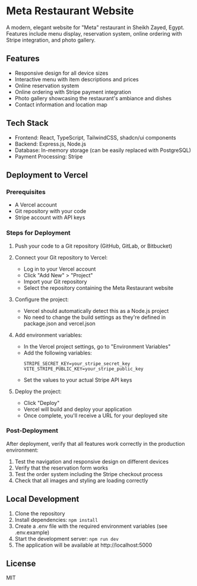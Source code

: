 # Meta Restaurant Website

A modern, elegant website for "Meta" restaurant in Sheikh Zayed, Egypt. Features include menu display, reservation system, online ordering with Stripe integration, and photo gallery.

## Features

- Responsive design for all device sizes
- Interactive menu with item descriptions and prices
- Online reservation system
- Online ordering with Stripe payment integration
- Photo gallery showcasing the restaurant's ambiance and dishes
- Contact information and location map

## Tech Stack

- Frontend: React, TypeScript, TailwindCSS, shadcn/ui components
- Backend: Express.js, Node.js
- Database: In-memory storage (can be easily replaced with PostgreSQL)
- Payment Processing: Stripe

## Deployment to Vercel

### Prerequisites

- A Vercel account
- Git repository with your code
- Stripe account with API keys

### Steps for Deployment

1. Push your code to a Git repository (GitHub, GitLab, or Bitbucket)

2. Connect your Git repository to Vercel:
   - Log in to your Vercel account
   - Click "Add New" > "Project"
   - Import your Git repository
   - Select the repository containing the Meta Restaurant website

3. Configure the project:
   - Vercel should automatically detect this as a Node.js project
   - No need to change the build settings as they're defined in package.json and vercel.json

4. Add environment variables:
   - In the Vercel project settings, go to "Environment Variables"
   - Add the following variables:
     ```
     STRIPE_SECRET_KEY=your_stripe_secret_key
     VITE_STRIPE_PUBLIC_KEY=your_stripe_public_key
     ```
   - Set the values to your actual Stripe API keys

5. Deploy the project:
   - Click "Deploy"
   - Vercel will build and deploy your application
   - Once complete, you'll receive a URL for your deployed site

### Post-Deployment

After deployment, verify that all features work correctly in the production environment:

1. Test the navigation and responsive design on different devices
2. Verify that the reservation form works
3. Test the order system including the Stripe checkout process
4. Check that all images and styling are loading correctly

## Local Development

1. Clone the repository
2. Install dependencies: `npm install`
3. Create a .env file with the required environment variables (see .env.example)
4. Start the development server: `npm run dev`
5. The application will be available at http://localhost:5000

## License

MIT